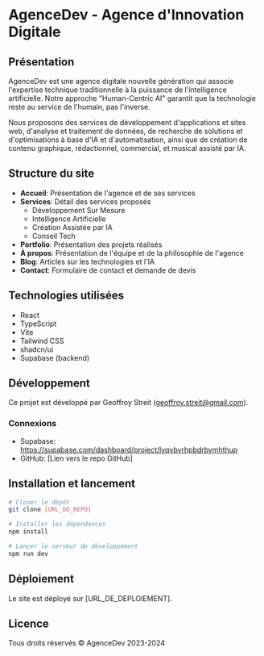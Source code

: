
# AgenceDev - Agence d'Innovation Digitale

## Présentation

AgenceDev est une agence digitale nouvelle génération qui associe l'expertise technique traditionnelle à la puissance de l'intelligence artificielle. Notre approche "Human-Centric AI" garantit que la technologie reste au service de l'humain, pas l'inverse.

Nous proposons des services de développement d'applications et sites web, d'analyse et traitement de données, de recherche de solutions et d'optimisations à base d'IA et d'automatisation, ainsi que de création de contenu graphique, rédactionnel, commercial, et musical assisté par IA.

## Structure du site

- **Accueil**: Présentation de l'agence et de ses services
- **Services**: Détail des services proposés
  - Développement Sur Mesure
  - Intelligence Artificielle
  - Création Assistée par IA
  - Conseil Tech
- **Portfolio**: Présentation des projets réalisés
- **À propos**: Présentation de l'équipe et de la philosophie de l'agence
- **Blog**: Articles sur les technologies et l'IA
- **Contact**: Formulaire de contact et demande de devis

## Technologies utilisées

- React
- TypeScript
- Vite
- Tailwind CSS
- shadcn/ui
- Supabase (backend)

## Développement

Ce projet est développé par Geoffroy Streit (geoffroy.streit@gmail.com).

### Connexions

- Supabase: https://supabase.com/dashboard/project/lvqvbyrhpbdrbymhthup
- GitHub: [Lien vers le repo GitHub]

## Installation et lancement

```bash
# Cloner le dépôt
git clone [URL_DU_REPO]

# Installer les dépendances
npm install

# Lancer le serveur de développement
npm run dev
```

## Déploiement

Le site est déployé sur [URL_DE_DEPLOIEMENT].

## Licence

Tous droits réservés © AgenceDev 2023-2024
